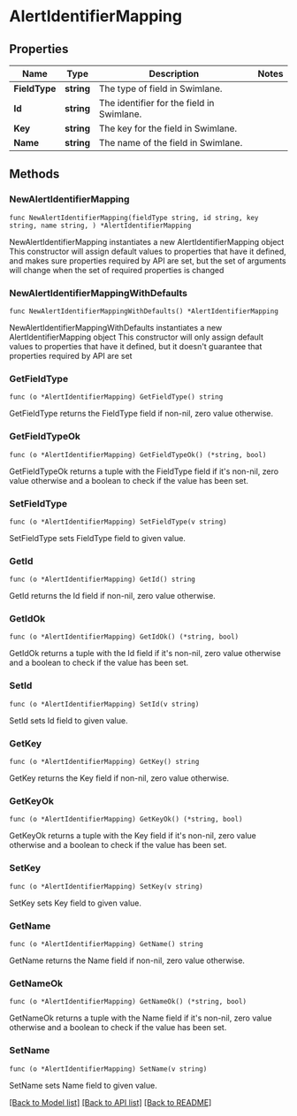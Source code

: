 # AlertIdentifierMapping

## Properties

Name | Type | Description | Notes
------------ | ------------- | ------------- | -------------
**FieldType** | **string** | The type of field in Swimlane. | 
**Id** | **string** | The identifier for the field in Swimlane. | 
**Key** | **string** | The key for the field in Swimlane. | 
**Name** | **string** | The name of the field in Swimlane. | 

## Methods

### NewAlertIdentifierMapping

`func NewAlertIdentifierMapping(fieldType string, id string, key string, name string, ) *AlertIdentifierMapping`

NewAlertIdentifierMapping instantiates a new AlertIdentifierMapping object
This constructor will assign default values to properties that have it defined,
and makes sure properties required by API are set, but the set of arguments
will change when the set of required properties is changed

### NewAlertIdentifierMappingWithDefaults

`func NewAlertIdentifierMappingWithDefaults() *AlertIdentifierMapping`

NewAlertIdentifierMappingWithDefaults instantiates a new AlertIdentifierMapping object
This constructor will only assign default values to properties that have it defined,
but it doesn't guarantee that properties required by API are set

### GetFieldType

`func (o *AlertIdentifierMapping) GetFieldType() string`

GetFieldType returns the FieldType field if non-nil, zero value otherwise.

### GetFieldTypeOk

`func (o *AlertIdentifierMapping) GetFieldTypeOk() (*string, bool)`

GetFieldTypeOk returns a tuple with the FieldType field if it's non-nil, zero value otherwise
and a boolean to check if the value has been set.

### SetFieldType

`func (o *AlertIdentifierMapping) SetFieldType(v string)`

SetFieldType sets FieldType field to given value.


### GetId

`func (o *AlertIdentifierMapping) GetId() string`

GetId returns the Id field if non-nil, zero value otherwise.

### GetIdOk

`func (o *AlertIdentifierMapping) GetIdOk() (*string, bool)`

GetIdOk returns a tuple with the Id field if it's non-nil, zero value otherwise
and a boolean to check if the value has been set.

### SetId

`func (o *AlertIdentifierMapping) SetId(v string)`

SetId sets Id field to given value.


### GetKey

`func (o *AlertIdentifierMapping) GetKey() string`

GetKey returns the Key field if non-nil, zero value otherwise.

### GetKeyOk

`func (o *AlertIdentifierMapping) GetKeyOk() (*string, bool)`

GetKeyOk returns a tuple with the Key field if it's non-nil, zero value otherwise
and a boolean to check if the value has been set.

### SetKey

`func (o *AlertIdentifierMapping) SetKey(v string)`

SetKey sets Key field to given value.


### GetName

`func (o *AlertIdentifierMapping) GetName() string`

GetName returns the Name field if non-nil, zero value otherwise.

### GetNameOk

`func (o *AlertIdentifierMapping) GetNameOk() (*string, bool)`

GetNameOk returns a tuple with the Name field if it's non-nil, zero value otherwise
and a boolean to check if the value has been set.

### SetName

`func (o *AlertIdentifierMapping) SetName(v string)`

SetName sets Name field to given value.



[[Back to Model list]](../README.md#documentation-for-models) [[Back to API list]](../README.md#documentation-for-api-endpoints) [[Back to README]](../README.md)



